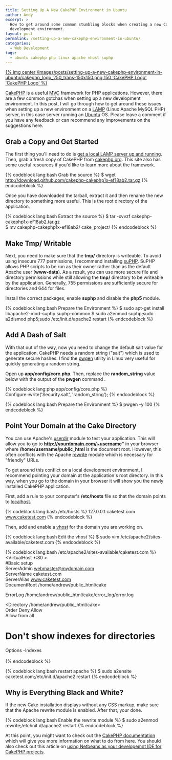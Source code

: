 ```yaml
---
title: Setting Up A New CakePHP Environment in Ubuntu
author: Andy
excerpt: >
  How to get around some common stumbling blocks when creating a new CakePHP
  development environment.
layout: post
permalink: /setting-up-a-new-cakephp-environment-in-ubuntu/
categories:
  - Web Development
tags:
  - ubuntu cakephp php linux apache vhost suphp
---
```

[{% img center /images/posts/setting-up-a-new-cakephp-environment-in-ubuntu/cakephp_logo_250_trans-150x150.png 150 'CakePHP Logo' 'CakePHP Logo' %}][1]

[CakePHP][1] is a useful [MVC][10] framework for PHP applications. However, there are a few common gotchas when setting up a new development 
environment. In this post, I will go through how to get around these issues when setting up a new environment on a [LAMP][11] (Linux Apache 
MySQL PHP) server, in this case server running an [Ubuntu][12] OS. Please leave a comment if you have any feedback or 
can recommend any improvements on the suggestions here.

## Grab a Copy and Get Started

The first thing you'll need to do is [get a local LAMP server up and running][13]. Then, grab 
a fresh copy of CakePHP from [cakephp.org][1]. This site also has some useful resources if you'd like to learn more about the framework.

{% codeblock lang:bash Grab the source %}
$ wget http://download.github.com/cakephp-cakephp1x-ef18ab2.tar.gz
{% endcodeblock %}

Once you have downloaded the tarball, extract it and then rename the new directory to something more useful. This is the root directory of 
the application.

{% codeblock lang:bash Extract the source %}
$ tar -xvvzf cakephp-cakephp1x-ef18ab2.tar.gz  
$ mv cakephp-cakephp1x-ef18ab2/ cake_project/
{% endcodeblock %}

## Make Tmp/ Writable

Next, you need to make sure that the **tmp/** directory is writeable. To avoid using insecure 777 permissions, I recommend installing [suPHP][2].
SuPHP allows PHP scripts to be run as their owner rather than as the default Apache user (**www-data**). As a result, you can use more secure 
file and directory permissions while still allowing the **tmp/** directory to be writeable by the application. Generally, 755 permissions 
are sufficiently secure for directories and 644 for files.

Install the correct packages, enable **suphp** and disable the **php5** module.  

{% codeblock lang:bash Prepare the Environment %}
$ sudo apt-get install libapache2-mod-suphp suphp-common 
$ sudo a2enmod suphp;sudo a2dismod php5;sudo /etc/init.d/apache2 restart
{% endcodeblock %}

## Add A Dash of Salt

With that out of the way, now you need to change the default salt value for the application. CakePHP needs a random string ("salt") which is 
used to generate secure hashes. I find the [pwgen][3] utility in Linux very useful for quickly generating a random string.

Open up **app/config/core.php**. Then, replace the **random_string** value below with the output of the **pwgen** command .


{% codeblock lang:php app/config/core.php %}
Configure::write('Security.salt', 'random_string');
{% endcodeblock %}

{% codeblock lang:bash Prepare the Environment %}
$ pwgen -y 100
{% endcodeblock %}

## Point Your Domain at the Cake Directory

You can use Apache's [userdir][4] module to test your application. This will allow you to go to **http://yourdomain.com/~username"** in your 
browser where **/home/username/public_html** is the document root. However, this often conflicts with the Apache [rewrite][5] module which 
is necessary for "friendly" URLs.

To get around this conflict on a local development environment, I recommend pointing your domain at the application's root directory. In 
this way, when you go to the domain in your browser it will show you the newly installed CakePHP application.

First, add a rule to your computer's **/etc/hosts** file so that the domain points to [localhost][6].
 
{% codeblock lang:bash /etc/hosts %}
127.0.0.1       caketest.com www.caketest.com
{% endcodeblock %}

Then, add and enable a [vhost][7] for the domain you are working on.

{% codeblock lang:bash Edit the vhost %}
$ sudo vim /etc/apache2/sites-available/caketest.com
{% endcodeblock %}

{% codeblock lang:bash /etc/apache2/sites-available/caketest.com %}
<VirtualHost *:80 >  
#Basic setup  
ServerAdmin webmaster@mydomain.com  
ServerName caketest.com  
ServerAlias www.caketest.com  
DocumentRoot /home/andrew/public_html/cake
 
ErrorLog /home/andrew/public_html/cake/error_log/error.log
 
<Directory /home/andrew/public_html/cake>  
Order Deny,Allow  
Allow from all  
# Don't show indexes for directories  
Options -Indexes  
</Directory>  
</VirtualHost>
{% endcodeblock %}

{% codeblock lang:bash restart apache %}
$ sudo a2ensite caketest.com;/etc/init.d/apache2 restart
{% endcodeblock %}

## Why is Everything Black and White?

If the new Cake installation displays without any CSS markup, make sure that the Apache rewrite module is enabled. After that, your done.

{% codeblock lang:bash Enable the rewrite module %}
$ sudo a2enmod rewrite;/etc/init.d/apache2 restart
{% endcodeblock %}

At this point, you might want to check out the [CakePHP documentation][8] which will give you more information on what to do from here.
You should also check out this article on [using Netbeans as your developemnt IDE for CakePHP projects][9].

 [1]: http://cakephp.org
 [2]: http://www.suphp.org/Home.html
 [3]: http://linux.die.net/man/1/pwgen
 [4]: http://httpd.apache.org/docs/2.1/mod/mod_userdir.html
 [5]: http://httpd.apache.org/docs/1.3/mod/mod_rewrite.html
 [6]: http://en.wikipedia.org/wiki/Localhost
 [7]: http://httpd.apache.org/docs/1.3/vhosts/
 [8]: http://book.cakephp.org/
 [9]: http://www.tiplite.com/cakephp-support-in-netbeans/
 [10]: http://hubpages.com/hub/MVC
 [11]: http://en.wikipedia.org/wiki/LAMP_%28software_bundle%29
 [12]: http://www.ubuntu.com
 [13]: http://compsoc.nuigalway.ie/wiki/how_to:apache
